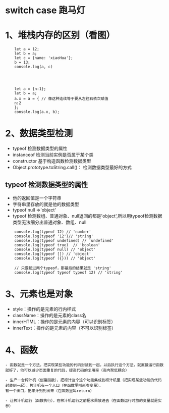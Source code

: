 # switch case 跑马灯
# 1、堆栈内存的区别（看图）
```
    let a = 12;
    let b = a;
    let c = {name: 'xiaoHua'};
    b = 13;
    console.log(a, c)




    let a = {n:1};
    let b = a;
    a.x = a = { // 像这种连续等于要从左往右依次赋值
    n:2
    };    
    console.log(a.x, b);

```
# 2、数据类型检测
- typeof 检测数据类型的属性
- instanceof 检测当前实例是否属于某个类
- constructor 基于构造函数检测数据类型
- Object.prototype.toString.call()： 检测数据类型最好的方式

## typeof 检测数据类型的属性
- 他的返回值是一个字符串
- 字符串里存放的就是他的数据类型
- typeof null  =>'object'
- typeof 检测数组、普通对象、null返回的都是'object',所以用typeof检测数据类型无法细分出普通对象、数组、null

```
    console.log(typeof 12) // 'number'
    console.log(typeof '12')// 'string'
    console.log(typeof undefined) // 'undefined'
    console.log(typeof true)  // 'boolean'
    console.log(typeof null) // 'object'
    console.log(typeof []) // 'object'
    console.log(typeof ({})) // 'object'

    // 只要超过两个typeof，那最后的结果就是 'string'
    console.log(typeof typeof typeof 12) // 'string'
```
# 3、元素也是对象
- style：操作的是元素的行内样式
- className：操作的是元素的class名
- innerHTML：操作的是元素的内容（可以识别标签）
- innerText：操作的是元素的内容（不可以识别标签）

# 4、函数
    - 函数就是一个方法，把实现某些功能的代码封装到一起，以后执行这个方法，就直接运行函数就好了，他可以减少页面重复的代码，提高代码的复用率（高内聚低耦合）
    
    - 生产一台榨汁机（创建函数），把榨汁这个这个功能集成到榨汁机里（把实现某些功能的代码封装到一起），榨汁机有一个入口（在函数里叫形参变量），
    有一个出口，把果汁到到出来（在函数里叫return）

    - 让榨汁机运行（函数执行），在榨汁机运行之前把水果放进去（在函数运行时放的变量就是实参）
